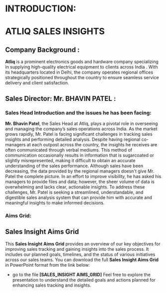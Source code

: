# INTRODUCTION:
# ATLIQ SALES INSIGHTS 
## Company Background :
**Atliq** is a prominent electronics goods and hardware company specializing in supplying high-quality electrical equipment to clients across India .
With its headquarters located in Delhi, the company operates regional offices strategically positioned throughout the country to ensure seamless 
service delivery and client satisfaction.
## Sales Director: Mr. BHAVIN PATEL :
### Sales Head Introduction and the issues he has been facing:
**Mr. Bhavin Patel**, the Sales Head at Atliq, plays a pivotal role in overseeing and managing the company’s sales operations across India. As the market grows rapidly, Mr. Patel is facing significant challenges in tracking sales insights and performing detailed analysis. 
Despite having regional co-managers at each outpost across the country, the insights he receives are often communicated through verbal mediums. This method of communication occasionally results in information that is sugarcoated or slightly misrepresented, making it difficult to obtain an accurate understanding of the sales performance. 
Although sales have been decreasing, the data provided by the regional managers doesn't give Mr. Patel the complete picture. In an effort to improve visibility, he has asked his managers to provide files and data; however, the sheer volume of data is overwhelming and lacks clear, actionable insights.
To address these challenges, Mr. Patel is seeking a streamlined, understandable, and digestible sales analysis system that can provide him with accurate and meaningful insights to make informed decisions.
### Aims Grid:
## Sales Insight Aims Grid
This **Sales Insight Aims Grid** provides an overview of our key objectives for improving sales tracking and gaining insights into the sales process. It includes our planned goals, timelines, and the status of various initiatives across our sales teams.
You can download the full **Sales Insight Aims Grid** in PowerPoint format from the link below:
- go to the file **[SALES_INSIGHT AIMS_GRID]**
Feel free to explore the presentation to understand the detailed goals and actions planned for enhancing sales tracking and insights.


